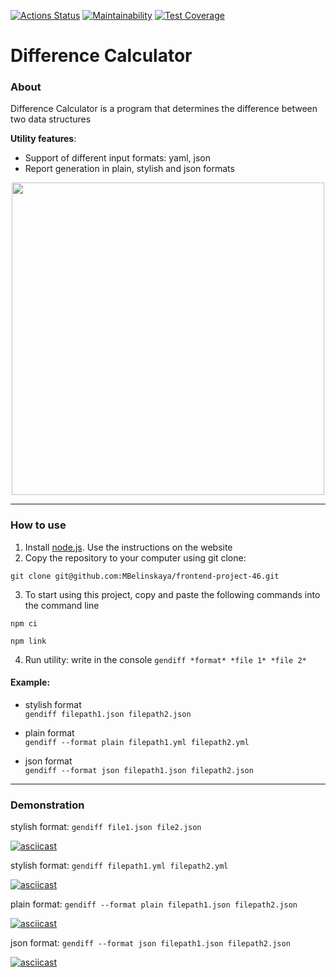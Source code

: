 [![Actions Status](https://github.com/MBelinskaya/frontend-project-46/actions/workflows/hexlet-check.yml/badge.svg)](https://github.com/MBelinskaya/frontend-project-46/actions)
[![Maintainability](https://api.codeclimate.com/v1/badges/bb6da4ed10bd8d2ba69d/maintainability)](https://codeclimate.com/github/MBelinskaya/frontend-project-46/maintainability)
[![Test Coverage](https://api.codeclimate.com/v1/badges/bb6da4ed10bd8d2ba69d/test_coverage)](https://codeclimate.com/github/MBelinskaya/frontend-project-46/test_coverage)

# Difference Calculator

### About
Difference Calculator is a program that determines the difference between two data structures

**Utility features**:

- Support of different input formats: yaml, json
- Report generation in plain, stylish and json formats

<div align="center">
  <img src="https://media.giphy.com/media/gCeh1KDeDaxGu8no4A/giphy.gif" width="500"/>
</div>

---

### How to use
1. Install [node.js](https://nodejs.org/en). Use the instructions on the website
2. Copy the repository to your computer using git clone:
```
git clone git@github.com:MBelinskaya/frontend-project-46.git
```
3. To start using this project, copy and paste the following commands into the command line
```
npm ci
```
```
npm link
```
4. Run utility: write in the console `gendiff *format* *file 1* *file 2*`  
#### Example:  
- stylish format  
`gendiff filepath1.json filepath2.json`

- plain format  
`gendiff --format plain filepath1.yml filepath2.yml`  

- json format  
`gendiff --format json filepath1.json filepath2.json`

---

### Demonstration
stylish format:
`
gendiff file1.json file2.json
`

[![asciicast](https://asciinema.org/a/EOjsvO6dkLu8imMz7aMR6JA7d.svg)](https://asciinema.org/a/EOjsvO6dkLu8imMz7aMR6JA7d)

stylish format:
`
gendiff filepath1.yml filepath2.yml
`

[![asciicast](https://asciinema.org/a/YsAjqouHL9XGIVXXyq2PdevdT.svg)](https://asciinema.org/a/YsAjqouHL9XGIVXXyq2PdevdT)

plain format:
`
gendiff --format plain filepath1.json filepath2.json
`

[![asciicast](https://asciinema.org/a/hLNMK7awJdVF6mKVeiyVYXDAu.svg)](https://asciinema.org/a/hLNMK7awJdVF6mKVeiyVYXDAu)

json format:
`gendiff --format json filepath1.json filepath2.json
`

[![asciicast](https://asciinema.org/a/J6cEWaWSJi4yCBdgtmE2qgEIA.svg)](https://asciinema.org/a/J6cEWaWSJi4yCBdgtmE2qgEIA)
